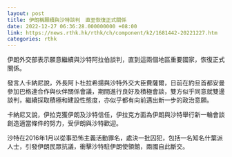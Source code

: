 ```yaml
---
layout: post
title: 伊朗稱願續與沙特談判　直至恢復正式關係
date: 2022-12-27 06:36:28.000000000 +08:00
link: https://news.rthk.hk/rthk/ch/component/k2/1681442-20221227.htm
categories: rthk
---
```


伊朗外交部表示願意繼續與沙特阿拉伯談判，直到這兩個地區重要國家，恢復正式關係。

發言人卡納尼說，外長阿卜杜拉希揚與沙特外交大臣費薩爾，日前在約旦首都安曼參加巴格達合作與伙伴關係會議，期間進行良好及積極會談，雙方似乎同意就雙邊談判，繼續採取積極和建設性態度，亦似乎都有向前邁出新一步的政治意願。

卡納尼又說，伊拉克獲伊朗及沙特信任，伊拉克方面為伊朗與沙特舉行新一輪會談創造適當條件的努力，受伊朗與沙特歡迎。

沙特在2016年1月以從事恐怖主義活動罪名，處決一批囚犯，包括一名知名什葉派人士，引發伊朗民眾抗議，衝擊沙特駐伊朗使領館，兩國自此斷交。
